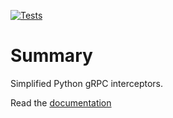 [![Tests](https://github.com/d5h/grpc-interceptor/workflows/Tests/badge.svg)](https://github.com/d5h/grpc-interceptor/actions?workflow=Tests)

# Summary

Simplified Python gRPC interceptors.

Read the [documentation](docs/index.rst)
